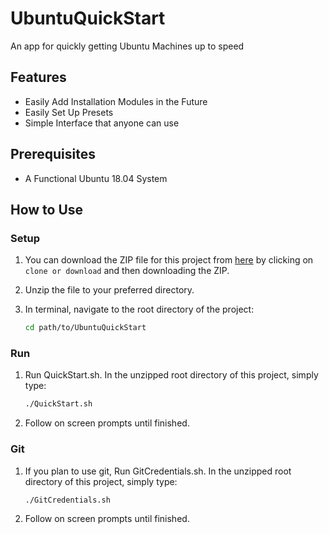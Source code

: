 UbuntuQuickStart
===============

An app for quickly getting Ubuntu Machines up to speed

Features
--------
- Easily Add Installation Modules in the Future
- Easily Set Up Presets
- Simple Interface that anyone can use

Prerequisites
-------------

* A Functional Ubuntu 18.04 System


How to Use
----------

### Setup

1. You can download the ZIP file for this project from [here](https://github.com/connor-makowski/UbuntuQuickStart) by clicking on `clone or download` and then downloading the ZIP.

2. Unzip the file to your preferred directory.

3. In terminal, navigate to the root directory of the project:
    ```sh
    cd path/to/UbuntuQuickStart
    ```

### Run

1. Run QuickStart.sh. In the unzipped root directory of this project, simply type:
    ```sh
    ./QuickStart.sh
    ```
2. Follow on screen prompts until finished.

### Git

1. If you plan to use git, Run GitCredentials.sh. In the unzipped root directory of this project, simply type:
    ```sh
    ./GitCredentials.sh
    ```
2. Follow on screen prompts until finished.
